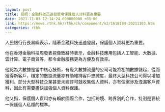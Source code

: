 ```yaml
---
layout: post
title: 易綱：金融科技迅速發展令保護個人資料更為重要
date: 2021-11-03 12:14:24.000000000 +08:00
link: https://news.rthk.hk/rthk/ch/component/k2/1618184-20211103.htm
categories: rthk
---
```


人民銀行行長易綱表示，隨著金融科技迅速發展，保護個人資料更為重要。

他在香港金融科技周發表視像致辭時表示，金融科技應用包括人工智能、大數據、雲計算、電子商貿等，都令金融服務更為方便及有效率。

他認為大數據是當中核心技術，有龐大數據流量的公司可能將相關數據儲起，從而獲得新客戶，穩定的數據流量亦有助維持客戶忠誠度，最終大型科技公司得以增加獲利。部分大型科技企業甚至未經許可就收集個人資料，亦有個案涉及洩漏客戶資料，因此有需要盡快加強個人資料保護。

他又指，保護個人資料亦有賴於國際合作，包括跨境、跨界別的合作，特別是要統一保護個人私隱的標準。
